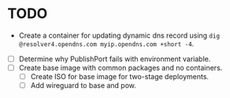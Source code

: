 # TODO

- Create a container for updating dynamic dns record using `dig @resolver4.opendns.com myip.opendns.com +short -4`.
- [ ] Determine why PublishPort fails with environment variable.
- [ ] Create base image with common packages and no containers.
  - [ ] Create ISO for base image for two-stage deployments.
  - [ ] Add wireguard to base and pow.
